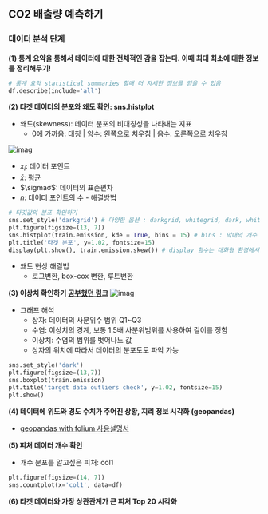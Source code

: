 ## CO2 배출량 예측하기

### 데이터 분석 단계


**(1) 통계 요약을 통해서 데이터에 대한 전체적인 감을 잡는다. 이때 최대 최소에 대한 정보를 정리해두기!**
```python
# 통계 요약 statistical summaries 할때 더 자세한 정보를 얻을 수 있음
df.describe(include='all')
```


**(2) 타겟 데이터의 분포와 왜도 확인: sns.histplot**
- 왜도(skewness): 데이터 분포의 비대칭성을 나타내는 지표
  - 0에 가까움: 대칭 | 양수: 왼쪽으로 치우침 | 음수: 오른쪽으로 치우침

![imag](https://www.gstatic.com/education/formulas2/553212783/en/skewness.svg) 
- $x_i$: 데이터 포인트
- $\bar{x}$: 평균
- $\sigmaσ$: 데이터의 표준편차
- $n$: 데이터 포인트의 수
​- 해결방법
```python
# 타깃값의 분포 확인하기 
sns.set_style('darkgrid') # 다양한 옵션 : darkgrid, whitegrid, dark, white, ticks
plt.figure(figsize=(13, 7))
sns.histplot(train.emission, kde = True, bins = 15) # bins : 막대의 개수
plt.title('타겟 분포', y=1.02, fontsize=15)
display(plt.show(), train.emission.skew()) # display 함수는 대화형 환경에서의 출력함수
```
- 왜도 현상 해결법
  - 로그변환, box-cox 변환, 루트변환


 **(3) 이상치 확인하기 [공부했던 링크](https://github.com/rbdus0715/Machine-Learning/blob/main/study/sklearn/creditcard_fraud.ipynb)**
![imag](https://www.simplypsychology.org/wp-content/uploads/box-whisker-plot.jpg)
- 그래프 해석
  - 상자: 데이터의 사분위수 범위 Q1~Q3
  - 수염: 이상치의 경계, 보통 1.5배 사분위범위를 사용하여 길이를 정함
  - 이상치: 수염의 범위를 벗어나느 값
  - 상자의 위치에 따라서 데이터의 분포도도 파악 가능
```python
sns.set_style('dark')
plt.figure(figsize=(13,7))
sns.boxplot(train.emission)
plt.title('target data outliers check', y=1.02, fontsize=15)
plt.show()
```

**(4) 데이터에 위도와 경도 수치가 주어진 상황, 지리 정보 시각화 (geopandas)**
- [geopandas with folium 사용설명서](https://geopandas.org/en/stable/gallery/plotting_with_folium.html)

**(5) 피처 데이터 개수 확인**
- 개수 분포를 알고싶은 피처: col1
```python
plt.figure(figsize=(14, 7))
sns.countplot(x='col1', data=df)
```

**(6) 타겟 데이터와 가장 상관관계가 큰 피처 Top 20 시각화**















